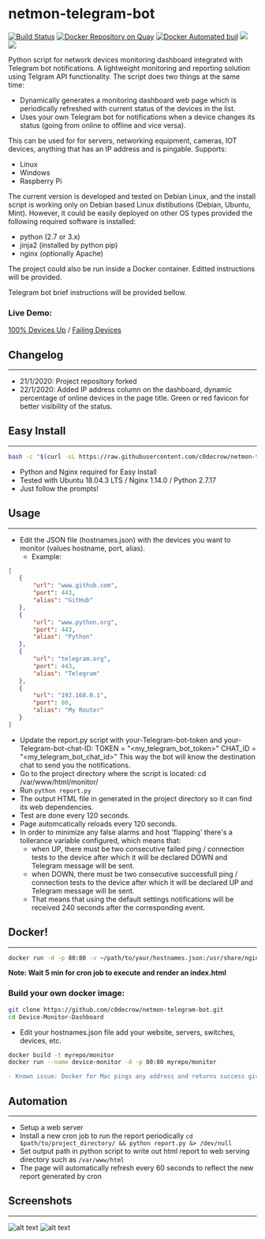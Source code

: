 # netmon-telegram-bot
[![Build Status](https://travis-ci.org/circa10a/device-monitor-dashboard.svg?branch=master)](https://travis-ci.org/circa10a/device-monitor-dashboard)
[![Docker Repository on Quay](https://quay.io/repository/circa10a/device-monitor-dashboard/status "Docker Repository on Quay")](https://quay.io/repository/circa10a/device-monitor-dashboard)
[![Docker Automated buil](https://img.shields.io/docker/automated/jrottenberg/ffmpeg.svg)](https://hub.docker.com/r/circa10a/device-monitor-dashboard/)
[![](https://images.microbadger.com/badges/image/circa10a/device-monitor-dashboard.svg)](https://microbadger.com/images/circa10a/device-monitor-dashboard "Get your own image badge on microbadger.com")
[![](https://images.microbadger.com/badges/version/circa10a/device-monitor-dashboard.svg)](https://microbadger.com/images/circa10a/device-monitor-dashboard "Get your own version badge on microbadger.com")

Python script for network devices monitoring dashboard integrated with Telegram bot notifications. A lightweight monitoring and reporting solution using Telgram API functionality. The script does two things at the same time:
* Dynamically generates a monitoring dashboard web page which is periodically refreshed with current status of the devices in the list.
* Uses your own Telegram bot for notifications when a device changes its status (going from online to offline and vice versa).

This can be used for for servers, networking equipment, cameras, IOT devices, anything that has an IP address and is pingable.
Supports:
 * Linux
 * Windows
 * Raspberry Pi

The current version is developed and tested on Debian Linux, and the install script is working only on Debian based Linux distibutions (Debian, Ubuntu, Mint). However, it could be easily deployed on other OS types provided the following required software is installed:
* python (2.7 or 3.x)
* jinja2 (installed by python pip)
* nginx (optionally Apache)

The project could also be run inside a Docker container. 
Editted instructions will be provided.

Telegram bot brief instructions will be provided bellow.

### Live Demo:
[100% Devices Up](http://caleblemoine.dev/monitor/) / [Failing Devices](http://caleblemoine.dev/monitor/fail)


## Changelog
---
 - 21/1/2020: Project repository forked
 - 22/1/2020: Added IP address column on the dashboard, dynamic percentage of online devices in the page title. Green or red favicon for better visibility of the status.

## Easy Install
---

```bash
bash -c "$(curl -sL https://raw.githubusercontent.com/c0decrow/netmon-telegram-bot/master/install.sh)"
```

- Python and Nginx required for Easy Install
- Tested with Ubuntu 18.04.3 LTS / Nginx 1.14.0 / Python 2.7.17
- Just follow the prompts!

## Usage
---
- Edit the JSON file (hostnames.json) with the devices you want to monitor (values hostname, port, alias).
  - Example:

 ```json
[
    {
        "url": "www.github.com",
        "port": 443,
        "alias": "GitHub"
    },
    {
        "url": "www.python.org",
        "port": 443,
        "alias": "Python"
    },
    {
        "url": "telegram.org",
        "port": 443,
        "alias": "Telegram"
    },
    {
        "url": "192.168.0.1",
        "port": 80,
        "alias": "My Router"
    }
]
 ```

- Update the report.py script with your-Telegram-bot-token and your-Telegram-bot-chat-ID:
TOKEN = "<my_telegram_bot_token>"
CHAT_ID = "<my_telegram_bot_chat_id>"
This way the bot will know the destination chat to send you the notifications.
- Go to the project directory where the script is located:
cd /var/www/html/monitor/
- Run `python report.py`
- The output HTML file in generated in the project directory so it can find its web dependencies.
- Test are done every 120 seconds.
- Page automcatically reloads every 120 seconds.
- In order to minimize any false alarms and host 'flapping' there's a tollerance variable configured, which means that:
  - when UP, there must be two consecutive failed ping / connection tests to the device after which it will be declared DOWN and Telegram message will be sent.
  - when DOWN, there must be two consecutive successfull ping / connection tests to the device after which it will be declared UP and Telegram message will be sent.
  - That means that using the default settings notifications will be received 240 seconds after the corresponding event.

## Docker!
---

```bash
docker run -d -p 80:80 -v ~/path/to/your/hostnames.json:/usr/share/nginx/html/hostnames.json --name monitor circa10a/device-monitor-dashboard
```

**Note: Wait 5 min for cron job to execute and render an index.html**

### Build your own docker image:

```bash
git clone https://github.com/c0decrow/netmon-telegram-bot.git
cd Device-Monitor-Dashboard
```

- Edit your hostnames.json file add your website, servers, switches, devices, etc.
```bash
docker build -t myrepo/monitor
docker run --name device-monitor -d -p 80:80 myrepo/monitor
```

```diff
- Known issue: Docker for Mac pings any address and returns success giving false results.
```

## Automation
---
- Setup a web server
- Install a new cron job to run the report periodically `cd $path/to/project_directory/ && python report.py &> /dev/null`
- Set output path in python script to write out html report to web serving directory such as `/var/www/html`
- The page will automatically refresh every 60 seconds to reflect the new report generated by cron

## Screenshots
---
![alt text](https://i.imgur.com/pKM4avZ.png)
![alt text](https://i.imgur.com/bLrZN7z.png)
